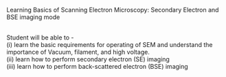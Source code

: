 Learning Basics of Scanning Electron Microscopy: Secondary Electron and BSE imaging mode<br><br>

Student will be able to -<br>
(i)	learn the basic requirements for operating of SEM and understand the importance of Vacuum, filament, and high voltage.<br>
(ii)	learn how to perform secondary electron (SE) imaging<br>
(iii)	learn how to perform back-scattered electron (BSE) imaging
